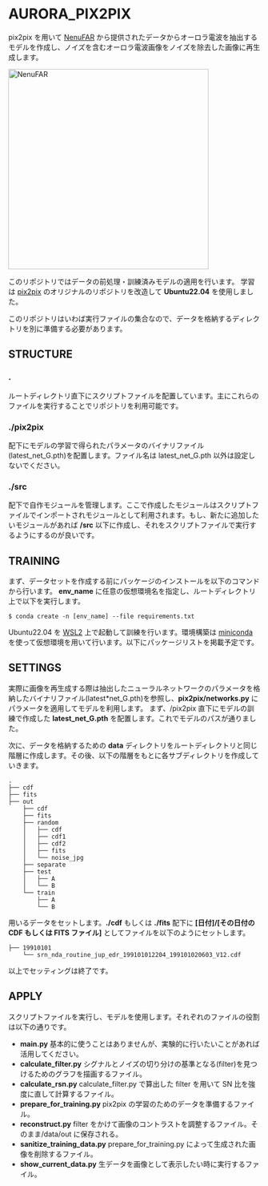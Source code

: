 # AURORA_PIX2PIX

pix2pix を用いて [NenuFAR](https://pparc.gp.tohoku.ac.jp/hfvhf-20190921/) から提供されたデータからオーロラ電波を抽出するモデルを作成し、ノイズを含むオーロラ電波画像をノイズを除去した画像に再生成します。

<img width="400" alt="NenuFAR" src="https://pparc.gp.tohoku.ac.jp/wp-content/uploads/1NeneFAR.png">

このリポジトリではデータの前処理・訓練済みモデルの適用を行います。
学習は [pix2pix](https://github.com/junyanz/pytorch-CycleGAN-and-pix2pix) のオリジナルのリポジトリを改造して **Ubuntu22.04** を使用しました。

このリポジトリはいわば実行ファイルの集合なので、データを格納するディレクトリを別に準備する必要があります。

## STRUCTURE

### **.**

ルートディレクトリ直下にスクリプトファイルを配置しています。主にこれらのファイルを実行することでリポジトリを利用可能です。

### **./pix2pix**

配下にモデルの学習で得られたパラメータのバイナリファイル(latest_net_G.pth)を配置します。ファイル名は latest_net_G.pth 以外は設定しないでください。

### **./src**

配下で自作モジュールを管理します。ここで作成したモジュールはスクリプトファイルでインポートされモジュールとして利用されます。もし、新たに追加したいモジュールがあれば **/src** 以下に作成し、それをスクリプトファイルで実行するようにするのが良いです。

## TRAINING

まず、データセットを作成する前にパッケージのインストールを以下のコマンドから行います。
**env_name** に任意の仮想環境名を指定し、ルートディレクトリ上で以下を実行します。

```
$ conda create -n [env_name] --file requirements.txt
```

Ubuntu22.04 を [WSL2](https://qiita.com/matarillo/items/61a9ead4bfe2868a0b86) 上で起動して訓練を行います。環境構築は [miniconda](https://docs.conda.io/projects/miniconda/en/latest/) を使って仮想環境を用いて行います。以下にパッケージリストを掲載予定です。

## SETTINGS

実際に画像を再生成する際は抽出したニューラルネットワークのパラメータを格納したバイナリファイル(latest\*net_G.pth)を参照し、**pix2pix/networks.py** にパラメータを適用してモデルを利用します。
まず、/pix2pix 直下にモデルの訓練で作成した **latest_net_G.pth** を配置します。これでモデルのパスが通りました。

次に、データを格納するための **data** ディレクトリをルートディレクトリと同じ階層に作成します。その後、以下の階層をもとに各サブディレクトリを作成していきます。

```
.
├── cdf
├── fits
├── out
    ├── cdf
    ├── fits
    ├── random
    │   ├── cdf
    │   ├── cdf1
    │   ├── cdf2
    │   ├── fits
    │   └── noise_jpg
    ├── separate
    ├── test
    │   ├── A
    │   └── B
    └── train
        ├── A
        └── B
```

用いるデータをセットします。**./cdf** もしくは **./fits** 配下に **[日付]/[その日付の CDF もしくは FITS ファイル]** としてファイルを以下のようにセットします。

```
├── 19910101
    └── srn_nda_routine_jup_edr_199101012204_199101020603_V12.cdf
```

以上でセッティングは終了です。

## APPLY

スクリプトファイルを実行し、モデルを使用します。それぞれのファイルの役割は以下の通りです。

- **main.py**
  基本的に使うことはありませんが、実験的に行いたいことがあれば活用してください。
- **calculate_filter.py**
  シグナルとノイズの切り分けの基準となる(filter)を見つけるためのグラフを描画するファイル。
- **calculate_rsn.py**
  calculate_filter.py で算出した filter を用いて SN 比を強度に直して計算するファイル。
- **prepare_for_training.py**
  pix2pix の学習のためのデータを準備するファイル。
- **reconstruct.py**
  filter をかけて画像のコントラストを調整するファイル。そのまま/data/out に保存される。
- **sanitize_training_data.py**
  prepare_for_training.py によって生成された画像を削除するファイル。
- **show_current_data.py**
  生データを画像として表示したい時に実行するファイル。
